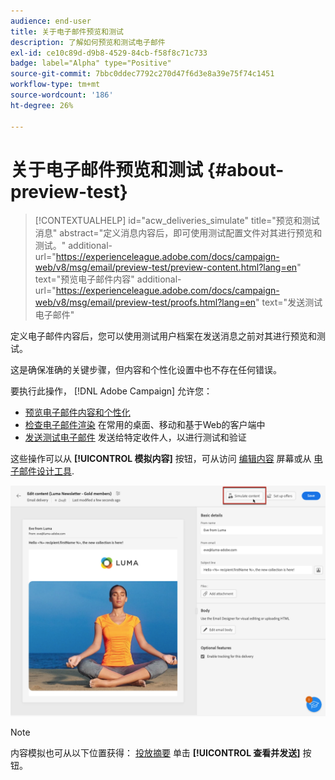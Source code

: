 ```yaml
---
audience: end-user
title: 关于电子邮件预览和测试
description: 了解如何预览和测试电子邮件
exl-id: ce10c89d-d9b8-4529-84cb-f58f8c71c733
badge: label="Alpha" type="Positive"
source-git-commit: 7bbc0ddec7792c270d47f6d3e8a39e75f74c1451
workflow-type: tm+mt
source-wordcount: '186'
ht-degree: 26%

---
```


# 关于电子邮件预览和测试 {#about-preview-test}

>[!CONTEXTUALHELP]
>id="acw_deliveries_simulate"
>title="预览和测试消息"
>abstract="定义消息内容后，即可使用测试配置文件对其进行预览和测试。"
>additional-url="https://experienceleague.adobe.com/docs/campaign-web/v8/msg/email/preview-test/preview-content.html?lang=en" text="预览电子邮件内容"
>additional-url="https://experienceleague.adobe.com/docs/campaign-web/v8/msg/email/preview-test/proofs.html?lang=en" text="发送测试电子邮件"

定义电子邮件内容后，您可以使用测试用户档案在发送消息之前对其进行预览和测试。

这是确保准确的关键步骤，但内容和个性化设置中也不存在任何错误。

要执行此操作， [!DNL Adobe Campaign] 允许您：

* [预览电子邮件内容和个性化](preview-content.md)
* [检查电子邮件渲染](email-rendering.md) 在常用的桌面、移动和基于Web的客户端中
* [发送测试电子邮件](proofs.md) 发送给特定收件人，以进行测试和验证

这些操作可以从 **[!UICONTROL 模拟内容]** 按钮，可从访问 [编辑内容](../content/edit-content.md) 屏幕或从 [电子邮件设计工具](../content/get-started-email-designer.md).

![](assets/simulate-button.png)

>[!NOTE]
>
>内容模拟也可从以下位置获得： [投放摘要](../monitor/prepare-send.md) 单击 **[!UICONTROL 查看并发送]** 按钮。
